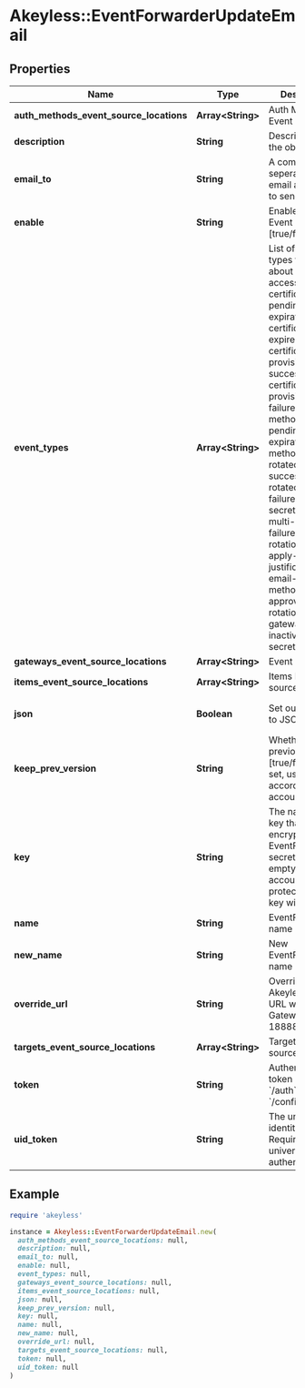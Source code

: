 # Akeyless::EventForwarderUpdateEmail

## Properties

| Name | Type | Description | Notes |
| ---- | ---- | ----------- | ----- |
| **auth_methods_event_source_locations** | **Array&lt;String&gt;** | Auth Method Event sources | [optional] |
| **description** | **String** | Description of the object | [optional] |
| **email_to** | **String** | A comma seperated list of email addresses to send event to | [optional] |
| **enable** | **String** | Enable/Disable Event Forwarder [true/false] | [optional][default to &#39;true&#39;] |
| **event_types** | **Array&lt;String&gt;** | List of event types to notify about [request-access, certificate-pending-expiration, certificate-expired, certificate-provisioning-success, certificate-provisioning-failure, auth-method-pending-expiration, auth-method-expired, rotated-secret-success, rotated-secret-failure, dynamic-secret-failure, multi-auth-failure, uid-rotation-failure, apply-justification, email-auth-method-approved, usage, rotation-usage, gateway-inactive, static-secret-updated] | [optional] |
| **gateways_event_source_locations** | **Array&lt;String&gt;** | Event sources |  |
| **items_event_source_locations** | **Array&lt;String&gt;** | Items Event sources | [optional] |
| **json** | **Boolean** | Set output format to JSON | [optional][default to false] |
| **keep_prev_version** | **String** | Whether to keep previous version [true/false]. If not set, use default according to account settings | [optional] |
| **key** | **String** | The name of a key that used to encrypt the EventForwarder secret value (if empty, the account default protectionKey key will be used) | [optional] |
| **name** | **String** | EventForwarder name |  |
| **new_name** | **String** | New EventForwarder name | [optional] |
| **override_url** | **String** | Override Akeyless default URL with your Gateway url (port 18888) | [optional] |
| **targets_event_source_locations** | **Array&lt;String&gt;** | Targets Event sources | [optional] |
| **token** | **String** | Authentication token (see &#x60;/auth&#x60; and &#x60;/configure&#x60;) | [optional] |
| **uid_token** | **String** | The universal identity token, Required only for universal_identity authentication | [optional] |

## Example

```ruby
require 'akeyless'

instance = Akeyless::EventForwarderUpdateEmail.new(
  auth_methods_event_source_locations: null,
  description: null,
  email_to: null,
  enable: null,
  event_types: null,
  gateways_event_source_locations: null,
  items_event_source_locations: null,
  json: null,
  keep_prev_version: null,
  key: null,
  name: null,
  new_name: null,
  override_url: null,
  targets_event_source_locations: null,
  token: null,
  uid_token: null
)
```

